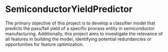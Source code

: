 # SemiconductorYieldPredictor
The primary objective of this project is to develop a classifier model that predicts the pass/fail yield of a specific process entity in semiconductor manufacturing. Additionally, this project aims to investigate the relevance of all features in building the model, identifying potential redundancies or opportunities for feature optimization.

